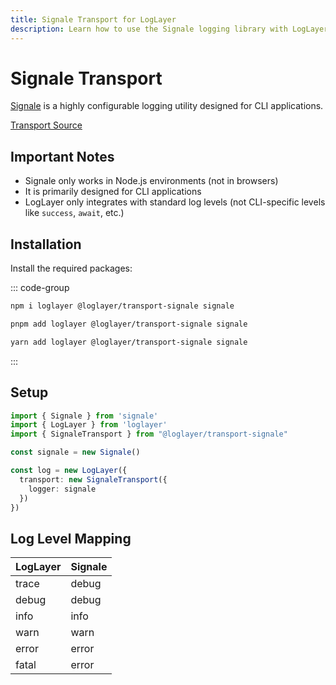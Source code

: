```yaml
---
title: Signale Transport for LogLayer
description: Learn how to use the Signale logging library with LogLayer
---
```


# Signale Transport

[Signale](https://github.com/klaussinani/signale) is a highly configurable logging utility designed for CLI applications.

[Transport Source](https://github.com/loglayer/loglayer/tree/master/packages/transports/signale)

## Important Notes

- Signale only works in Node.js environments (not in browsers)
- It is primarily designed for CLI applications
- LogLayer only integrates with standard log levels (not CLI-specific levels like `success`, `await`, etc.)

## Installation

Install the required packages:

::: code-group

```sh [npm]
npm i loglayer @loglayer/transport-signale signale
```

```sh [pnpm]
pnpm add loglayer @loglayer/transport-signale signale
```

```sh [yarn]
yarn add loglayer @loglayer/transport-signale signale
```

:::

## Setup

```typescript
import { Signale } from 'signale'
import { LogLayer } from 'loglayer'
import { SignaleTransport } from "@loglayer/transport-signale"

const signale = new Signale()

const log = new LogLayer({
  transport: new SignaleTransport({
    logger: signale
  })
})
```

## Log Level Mapping

| LogLayer | Signale |
|----------|---------|
| trace    | debug   |
| debug    | debug   |
| info     | info    |
| warn     | warn    |
| error    | error   |
| fatal    | error   |
